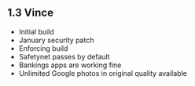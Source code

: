 ## 1.3 Vince

- Initial build
- January security patch
- Enforcing build
- Safetynet passes by default
- Bankings apps are working fine
- Unlimited Google photos in original quality available
